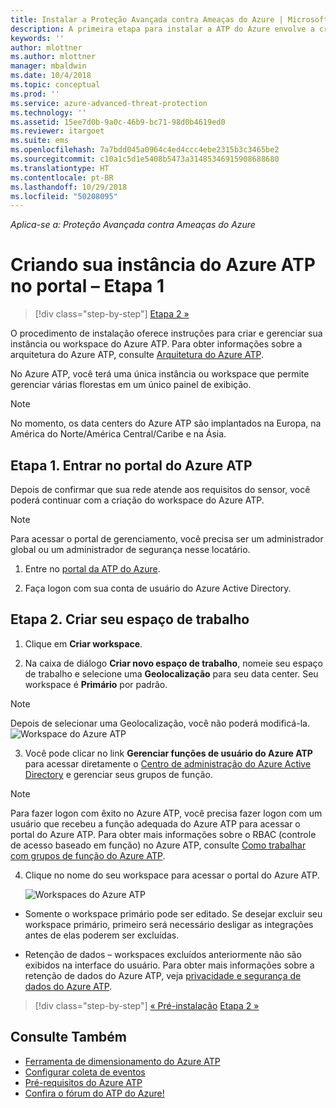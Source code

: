 ```yaml
---
title: Instalar a Proteção Avançada contra Ameaças do Azure | Microsoft Docs
description: A primeira etapa para instalar a ATP do Azure envolve a criação de um espaço de trabalho para sua implantação da ATP do Azure.
keywords: ''
author: mlottner
ms.author: mlottner
manager: mbaldwin
ms.date: 10/4/2018
ms.topic: conceptual
ms.prod: ''
ms.service: azure-advanced-threat-protection
ms.technology: ''
ms.assetid: 15ee7d0b-9a0c-46b9-bc71-98d0b4619ed0
ms.reviewer: itargoet
ms.suite: ems
ms.openlocfilehash: 7a7bdd045a0964c4ed4ccc4ebe2315b3c3465be2
ms.sourcegitcommit: c10a1c5d1e5408b5473a31485346915908688680
ms.translationtype: HT
ms.contentlocale: pt-BR
ms.lasthandoff: 10/29/2018
ms.locfileid: "50208095"
---
```

*Aplica-se a: Proteção Avançada contra Ameaças do Azure*


# <a name="creating-your-azure-atp-instance-in-the-portal---step-1"></a>Criando sua instância do Azure ATP no portal – Etapa 1

> [!div class="step-by-step"]
> [Etapa 2 »](install-atp-step2.md)

O procedimento de instalação oferece instruções para criar e gerenciar sua instância ou workspace do Azure ATP. Para obter informações sobre a arquitetura do Azure ATP, consulte [Arquitetura do Azure ATP](atp-architecture.md).

No Azure ATP, você terá uma única instância ou workspace que permite gerenciar várias florestas em um único painel de exibição. 

> [!NOTE]
> No momento, os data centers do Azure ATP são implantados na Europa, na América do Norte/América Central/Caribe e na Ásia.

## <a name="step-1-enter-the-azure-atp-portal"></a>Etapa 1. Entrar no portal do Azure ATP

Depois de confirmar que sua rede atende aos requisitos do sensor, você poderá continuar com a criação do workspace do Azure ATP.

> [!NOTE]
>Para acessar o portal de gerenciamento, você precisa ser um administrador global ou um administrador de segurança nesse locatário.


1.  Entre no [portal da ATP do Azure](https://portal.atp.azure.com).

2.  Faça logon com sua conta de usuário do Azure Active Directory.

## <a name="step-2-create-your-workspace"></a>Etapa 2. Criar seu espaço de trabalho

1. Clique em **Criar workspace**.

2. Na caixa de diálogo **Criar novo espaço de trabalho**, nomeie seu espaço de trabalho e selecione uma **Geolocalização** para seu data center. Seu workspace é **Primário** por padrão. 
 > [!NOTE]
 > Depois de selecionar uma Geolocalização, você não poderá modificá-la.
    ![Workspace do Azure ATP](media/create-workspace.png)

3. Você pode clicar no link **Gerenciar funções de usuário do Azure ATP** para acessar diretamente o [Centro de administração do Azure Active Directory](https://docs.microsoft.com/azure/active-directory/active-directory-assign-admin-roles-azure-portal) e gerenciar seus grupos de função.

 > [!NOTE]
 > Para fazer logon com êxito no Azure ATP, você precisa fazer logon com um usuário que recebeu a função adequada do Azure ATP para acessar o portal do Azure ATP. Para obter mais informações sobre o RBAC (controle de acesso baseado em função) no Azure ATP, consulte [Como trabalhar com grupos de função do Azure ATP](atp-role-groups.md).

4. Clique no nome do seu workspace para acessar o portal do Azure ATP.

    ![Workspaces do Azure ATP](media/atp-workspaces.png)

- Somente o workspace primário pode ser editado. Se desejar excluir seu workspace primário, primeiro será necessário desligar as integrações antes de elas poderem ser excluídas.

- Retenção de dados – workspaces excluídos anteriormente não são exibidos na interface do usuário. Para obter mais informações sobre a retenção de dados do Azure ATP, veja [privacidade e segurança de dados do Azure ATP](atp-privacy-compliance.md).

> [!div class="step-by-step"]
> [« Pré-instalação](atp-prerequisites.md)
> [Etapa 2 »](install-atp-step2.md)



## <a name="see-also"></a>Consulte Também
- [Ferramenta de dimensionamento do Azure ATP](http://aka.ms/aatpsizingtool)
- [Configurar coleta de eventos](configure-event-collection.md)
- [Pré-requisitos do Azure ATP](atp-prerequisites.md)
- [Confira o fórum do ATP do Azure!](https://aka.ms/azureatpcommunity)
